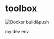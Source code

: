 # toolbox

![Docker build&push](https://github.com/akriaueno/toolbox/workflows/Docker%20build&push/badge.svg?branch=master)

my dev env
